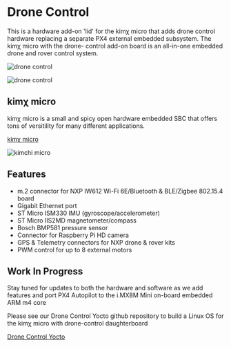 # Drone Control

This is a hardware add-on 'lid' for the kimχ micro that adds drone control hardware
replacing a separate PX4 external embedded subsystem. The kimχ micro with the drone-
control add-on board is an all-in-one embedded drone and rover control system.

![drone control](https://teledatics.com/drone-control/images/drone-control-front.jpg)

![drone control](https://teledatics.com/drone-control/images/drone-control-back.jpg)

## kimχ micro

kimχ micro is a small and spicy open hardware embedded SBC that offers tons of
versitility for many different applications.

[kimχ micro](https://github.com/groupgets/kimchi-micro)

![kimchi micro](https://labs.groupgets.com/kimchi-micro/images/kimchi-front.jpg)

## Features

* m.2 connector for NXP IW612 Wi-Fi 6E/Bluetooth & BLE/Zigbee 802.15.4 board
* Gigabit Ethernet port
* ST Micro ISM330 IMU (gyroscope/accelerometer)
* ST Micro IIS2MD magnetometer/compass
* Bosch BMP581 pressure sensor
* Connector for Raspberry Pi HD camera
* GPS & Telemetry connectors for NXP drone & rover kits
* PWM control for up to 8 external motors


## Work In Progress

Stay tuned for updates to both the hardware and software as we add features and port
PX4 Autopilot to the i.MX8M Mini on-board embedded ARM m4 core

Please see our Drone Control Yocto github repository to build a Linux OS for the kimχ 
micro with drone-control daughterboard

[Drone Control Yocto](https://github.com/teledatics/drone-control-yocto)
